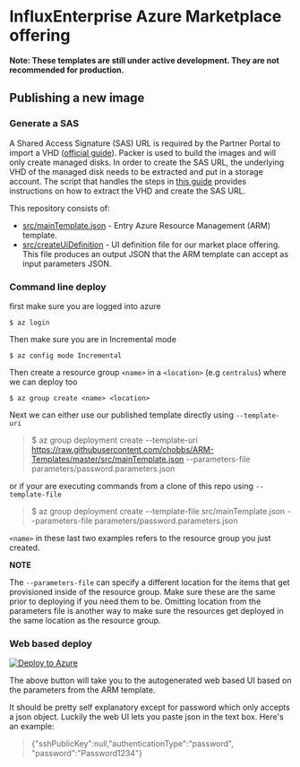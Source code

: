 # InfluxEnterprise Azure Marketplace offering

__Note: These templates are still under active development. They are not recommended for production.__

## Publishing a new image

### Generate a SAS

A Shared Access Signature (SAS) URL is required by the Partner Portal to import a VHD ([official guide](https://docs.microsoft.com/en-us/azure/marketplace/cloud-partner-portal/virtual-machine/cpp-get-sas-uri)).
Packer is used to build the images and will only create managed disks.
In order to create the SAS URL, the underlying VHD of the managed disk needs to be extracted and put in a storage account.
The  script that handles the steps in [this guide](https://docs.microsoft.com/en-us/azure/virtual-machines/scripts/virtual-machines-linux-cli-sample-copy-managed-disks-vhd) provides instructions on how to extract the VHD and create the SAS URL.

This repository consists of:

* [src/mainTemplate.json](src/mainTemplate.json) - Entry Azure Resource Management (ARM) template.
* [src/createUiDefinition](src/createUiDefinition.json) - UI definition file for our market place offering. This file produces an output JSON that the ARM template can accept as input parameters JSON.

### Command line deploy

first make sure you are logged into azure

```shell
$ az login
```

Then make sure you are in Incremental mode

```shell
$ az config mode Incremental
```

Then create a resource group `<name>` in a `<location>` (e.g `centralus`) where we can deploy too

```shell
$ az group create <name> <location>
```

Next we can either use our published template directly using `--template-uri`

> $ az group deployment create --template-uri https://raw.githubusercontent.com/chobbs/ARM-Templates/master/src/mainTemplate.json --parameters-file parameters/password.parameters.json

or if your are executing commands from a clone of this repo using `--template-file`

> $ az group deployment create --template-file src/mainTemplate.json --parameters-file parameters/password.parameters.json

`<name>` in these last two examples refers to the resource group you just created.

**NOTE**

The `--parameters-file` can specify a different location for the items that get provisioned inside of the resource group. Make sure these are the same prior to deploying if you need them to be. Omitting location from the parameters file is another way to make sure the resources get deployed in the same location as the resource group.

### Web based deploy

<a href="https://portal.azure.com/#create/Microsoft.Template/uri/https%3A%2F%2Fraw.githubusercontent.com%2Fchobbs%2FARM-Templates%2Fmaster%2Fsrc%2FmainTemplate.json" target="_blank">
   <img alt="Deploy to Azure" src="http://azuredeploy.net/deploybutton.png"/>
</a>

The above button will take you to the autogenerated web based UI based on the parameters from the ARM template.

It should be pretty self explanatory except for password which only accepts a json object. Luckily the web UI lets you paste json in the text box. Here's an example:

> {"sshPublicKey":null,"authenticationType":"password", "password":"Password1234"}
